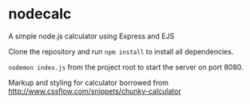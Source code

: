 # nodecalc
A simple node.js calculator using Express and EJS

Clone the repository and run `npm install` to install all dependencies.

`nodemon index.js` from the project root to start the server on port 8080.

Markup and styling for calculator borrowed from http://www.cssflow.com/snippets/chunky-calculator
